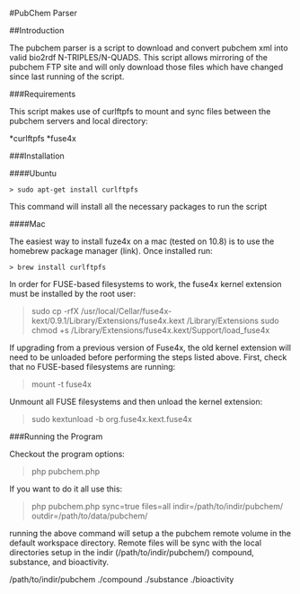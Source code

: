 #PubChem Parser


##Introduction

The pubchem parser is a script to download and convert pubchem xml into valid bio2rdf N-TRIPLES/N-QUADS. This script allows mirroring of the pubchem FTP site and will only download those files which have changed since last running of the script.

###Requirements

This script makes use of curlftpfs to mount and sync files between the pubchem
servers and local directory:

*curlftpfs
*fuse4x

###Installation

####Ubuntu

	> sudo apt-get install curlftpfs

This command will install all the necessary packages to run the script

####Mac 

The easiest way to install fuze4x on a mac (tested on 10.8) is to use the 
homebrew package manager (link). Once installed run:

	> brew install curlftpfs

In order for FUSE-based filesystems to work, the fuse4x kernel extension
must be installed by the root user:

 > sudo cp -rfX /usr/local/Cellar/fuse4x-kext/0.9.1/Library/Extensions/fuse4x.kext /Library/Extensions
 > sudo chmod +s /Library/Extensions/fuse4x.kext/Support/load_fuse4x

If upgrading from a previous version of Fuse4x, the old kernel extension
will need to be unloaded before performing the steps listed above. First,
check that no FUSE-based filesystems are running:

  > mount -t fuse4x

Unmount all FUSE filesystems and then unload the kernel extension:

  > sudo kextunload -b org.fuse4x.kext.fuse4x

###Running the Program

Checkout the program options:

> php pubchem.php 

If you want to do it all use this:

> php pubchem.php sync=true files=all indir=/path/to/indir/pubchem/ outdir=/path/to/data/pubchem/

running the above command will setup a the pubchem remote volume in the default workspace directory. Remote files will be 
sync with the local directories setup in the indir (/path/to/indir/pubchem/) compound, substance, and bioactivity.

/path/to/indir/pubchem
	./compound
	./substance
	./bioactivity